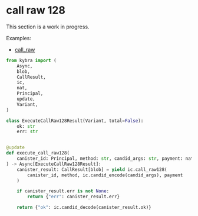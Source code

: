 # call raw 128

This section is a work in progress.

Examples:

-   [call_raw](https://github.com/demergent-labs/kybra/tree/main/examples/call_raw)

```python
from kybra import (
    Async,
    blob,
    CallResult,
    ic,
    nat,
    Principal,
    update,
    Variant,
)

class ExecuteCallRaw128Result(Variant, total=False):
    ok: str
    err: str


@update
def execute_call_raw128(
    canister_id: Principal, method: str, candid_args: str, payment: nat
) -> Async[ExecuteCallRaw128Result]:
    canister_result: CallResult[blob] = yield ic.call_raw128(
        canister_id, method, ic.candid_encode(candid_args), payment
    )

    if canister_result.err is not None:
        return {"err": canister_result.err}

    return {"ok": ic.candid_decode(canister_result.ok)}

```
